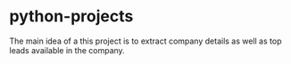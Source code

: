 # python-projects

The main idea of a this project is to extract company details as well as top leads available in the company.
